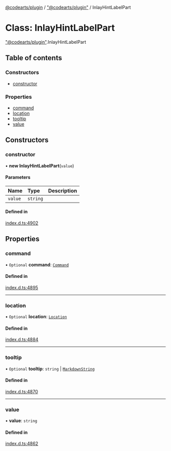 [@codearts/plugin](../README.md) / ["@codearts/plugin"](../modules/_codearts_plugin_.md) / InlayHintLabelPart

# Class: InlayHintLabelPart

["@codearts/plugin"](../modules/_codearts_plugin_.md).InlayHintLabelPart

## Table of contents

### Constructors

- [constructor](codearts_plugin_.InlayHintLabelPart.md#constructor)

### Properties

- [command](codearts_plugin_.InlayHintLabelPart.md#command)
- [location](codearts_plugin_.InlayHintLabelPart.md#location)
- [tooltip](codearts_plugin_.InlayHintLabelPart.md#tooltip)
- [value](codearts_plugin_.InlayHintLabelPart.md#value)

## Constructors

### constructor

• **new InlayHintLabelPart**(`value`)

#### Parameters

| Name | Type | Description |
| :------ | :------ | :------ |
| `value` | `string` |  |

#### Defined in

[index.d.ts:4902](https://github.com/huaweicloud/cloudide-plugin-api/blob/a4193a8/index.d.ts#L4902)

## Properties

### command

• `Optional` **command**: [`Command`](../interfaces/codearts_plugin_.Command.md)

#### Defined in

[index.d.ts:4895](https://github.com/huaweicloud/cloudide-plugin-api/blob/a4193a8/index.d.ts#L4895)

___

### location

• `Optional` **location**: [`Location`](codearts_plugin_.Location.md)

#### Defined in

[index.d.ts:4884](https://github.com/huaweicloud/cloudide-plugin-api/blob/a4193a8/index.d.ts#L4884)

___

### tooltip

• `Optional` **tooltip**: `string` \| [`MarkdownString`](codearts_plugin_.MarkdownString.md)

#### Defined in

[index.d.ts:4870](https://github.com/huaweicloud/cloudide-plugin-api/blob/a4193a8/index.d.ts#L4870)

___

### value

• **value**: `string`

#### Defined in

[index.d.ts:4862](https://github.com/huaweicloud/cloudide-plugin-api/blob/a4193a8/index.d.ts#L4862)
